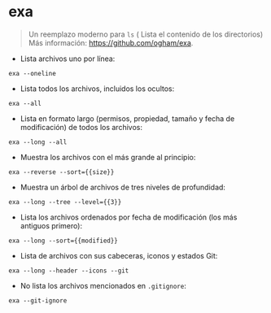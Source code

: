 # exa

> Un reemplazo moderno para `ls` ( Lista el contenido de los directorios)
> Más información: <https://github.com/ogham/exa>.

- Lista archivos uno por línea:

`exa --oneline`

- Lista todos los archivos, incluidos los ocultos:

`exa --all`

- Lista en formato largo (permisos, propiedad, tamaño y fecha de modificación) de todos los archivos:

`exa --long --all`

- Muestra los archivos con el más grande al principio:

`exa --reverse --sort={{size}}`

- Muestra un árbol de archivos de tres niveles de profundidad:

`exa --long --tree --level={{3}}`

- Lista los archivos ordenados por fecha de modificación (los más antiguos primero):

`exa --long --sort={{modified}}`

- Lista de archivos con sus cabeceras, iconos y estados Git:

`exa --long --header --icons --git`

- No lista los archivos mencionados en `.gitignore`:

`exa --git-ignore`
